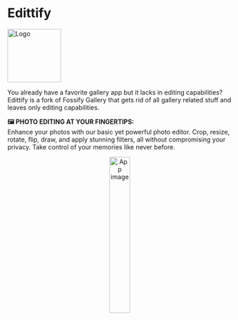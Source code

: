 # Edittify

<img alt="Logo" src="graphics/icon.webp" width="120" />

You already have a favorite gallery app but it lacks in editing capabilities? Edittify is a fork of Fossify Gallery that gets rid of all gallery related stuff and leaves only editing capabilities.

**🖼️ PHOTO EDITING AT YOUR FINGERTIPS:**  
Enhance your photos with our basic yet powerful photo editor. Crop, resize, rotate, flip, draw, and apply stunning filters, all without compromising your privacy. Take control of your memories like never before.



<div align="center">
<img alt="App image" src="fastlane/metadata/android/en-US/images/phoneScreenshots/3_en-US.png" width="30%">
</div>
